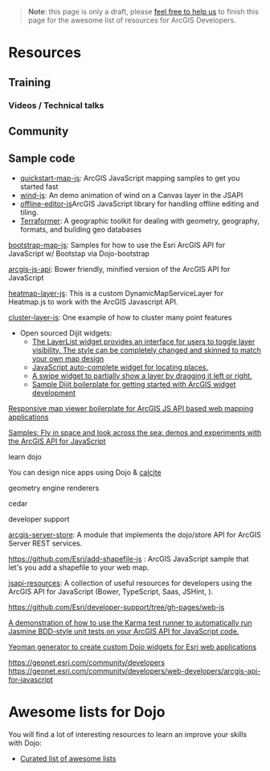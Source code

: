 > **Note**: this page is only a draft, please [feel free to help us](https://github.com/hhkaos/awesome-arcgis#contributions) to finish this page for the awesome list of resources for ArcGIS Developers.

# Resources
## Training
### Videos / Technical talks
## Community
## Sample code
* [quickstart-map-js](https://github.com/Esri/quickstart-map-js): ArcGIS JavaScript mapping samples to get you started fast
* [wind-js](https://github.com/Esri/wind-js): An demo animation of wind on a Canvas layer in the JSAPI
* [offline-editor-js](https://github.com/Esri/offline-editor-js)ArcGIS JavaScript library for handling offline editing and tiling.
* [Terraformer](https://github.com/Esri/Terraformer): A geographic toolkit for dealing with geometry, geography, formats, and building geo databases

[bootstrap-map-js](https://github.com/Esri/dojo-bootstrap-map-js): Samples for how to use the Esri ArcGIS API for JavaScript w/ Bootstap via Dojo-bootstrap


[arcgis-js-api](https://github.com/Esri/arcgis-js-api): Bower friendly, minified version of the ArcGIS API for JavaScript

[heatmap-layer-js](https://github.com/Esri/heatmap-layer-js): This is a custom DynamicMapServiceLayer for Heatmap.js to work with the ArcGIS Javascript API.

[cluster-layer-js](https://github.com/Esri/cluster-layer-js): One example of how to cluster many point features


* Open sourced Dijit widgets:
  * [The LayerList widget provides an interface for users to toggle layer visibility. The style can be completely changed and skinned to match your own map design](https://github.com/Esri/arcgis-dijit-layer-list)
  * [JavaScript auto-complete widget for locating places.](https://github.com/Esri/arcgis-dijit-geocoder-js)
  * [A swipe widget to partially show a layer by dragging it left or right.](https://github.com/Esri/arcgis-dijit-layer-swipe-js)
  * [Sample Dijit boilerplate for getting started with ArcGIS widget development](https://github.com/Esri/arcgis-dijit-sample-js)

[Responsive map viewer boilerplate for ArcGIS JS API based web mapping applications](https://github.com/Esri/responsive-map-js)


[Samples: Fly in space and look across the sea: demos and experiments with the ArcGIS API for JavaScript](https://github.com/jwasilgeo/esri-experiments)

learn dojo

You can design nice apps using Dojo & [calcite](../calcite)

geometry engine
renderers

cedar

developer support

[arcgis-server-store](https://github.com/thollingshead/arcgis-server-store):
A module that implements the dojo/store API for ArcGIS Server REST services.

https://github.com/Esri/add-shapefile-js : ArcGIS JavaScript sample that let's you add a shapefile to your web map.

[jsapi-resources](https://github.com/Esri/jsapi-resources): A collection of useful resources for developers using the ArcGIS API for JavaScript (Bower, TypeScript, Saas, JSHint, ).

https://github.com/Esri/developer-support/tree/gh-pages/web-js

[A demonstration of how to use the Karma test runner to automatically run Jasmine BDD-style unit tests on your ArcGIS API for JavaScript code.](https://github.com/tomwayson/esri-karma-tutorial)

[Yeoman generator to create custom Dojo widgets for Esri web applications](https://github.com/tomwayson/generator-esri-widget)

https://geonet.esri.com/community/developers
https://geonet.esri.com/community/developers/web-developers/arcgis-api-for-javascript

# Awesome lists for Dojo
You will find a lot of interesting resources to learn an improve your skills
with Dojo:
* [Curated list of awesome lists](https://github.com/sindresorhus/awesome)
